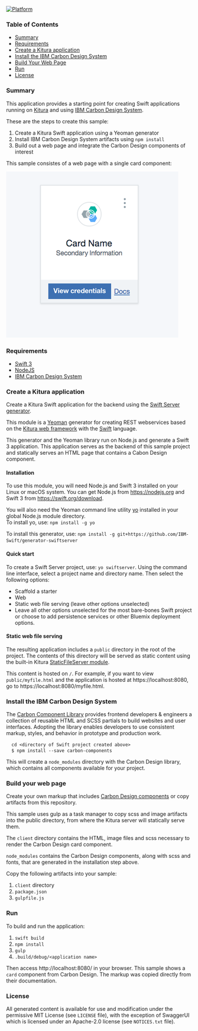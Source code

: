 [![Platform](https://img.shields.io/badge/platform-swift-lightgrey.svg?style=flat)](https://developer.ibm.com/swift/)

### Table of Contents
* [Summary](#summary)
* [Requirements](#requirements)
* [Create a Kitura application](#create-a-kitura-application)
* [Install the IBM Carbon Design System](#install-the-ibm-carbon-design-system)
* [Build Your Web Page](#build-your-web-page)
* [Run](#run)
* [License](#license)

### Summary
This application provides a starting point for creating Swift applications running on [Kitura](https://developer.ibm.com/swift/kitura/) and using [IBM Carbon Design System](http://www.carbondesignsystem.com/).

These are the steps to create this sample:
1. Create a Kitura Swift application using a Yeoman generator
2. Install IBM Carbon Design System artifacts using `npm install`
3. Build out a web page and integrate the Carbon Design components of interest

This sample consistes of a web page with a single card component:

![Carbon Design Card Screenshot](https://github.com/jkingoliver/Kitura-Carbon-Sample/raw/master/docs/Carbon-card.png)


### Requirements
* [Swift 3](https://swift.org/download/)
* [NodeJS](https://nodejs.org)
* [IBM Carbon Design System](http://www.carbondesignsystem.com/)

### Create a Kitura application
Create a Kitura Swift application for the backend using the [Swift Server generator](https://github.com/IBM-Swift/generator-swiftserver/).

This module is a [Yeoman](http://yeoman.io) generator for creating REST webservices based on the [Kitura web framework](http://kitura.io) with the [Swift](https://swift.org/) language.

This generator and the Yeoman library run on Node.js and generate a Swift 3 application. This application serves as the backend of this sample project and statically serves an HTML page that contains a Cabon Design component.

#### Installation
To use this module, you will need Node.js and Swift 3 installed on your Linux or macOS system. You can get Node.js from https://nodejs.org and Swift 3 from https://swift.org/download.

You will also need the Yeoman command line utility [yo](https://github.com/yeoman/yo) installed in your global Node.js module directory.  
To install yo, use: 
    `npm install -g yo`
    
To install this generator, use: 
    `npm install -g git+https://github.com/IBM-Swift/generator-swiftserver`

#### Quick start
To create a Swift Server project, use: `yo swiftserver`. Using the command line interface, select a project name and directory name. Then select the following options:

* Scaffold a starter
* Web
* Static web file serving (leave other options unselected)
* Leave all other options unselected for the most bare-bones Swift project or choose to add persistence services or other Bluemix deployment options.

#### Static web file serving
The resulting application includes a `public` directory in the root of the project. The contents of this directory will be served as static content using the built-in Kitura [StaticFileServer module](https://github.com/IBM-Swift/Kitura/wiki/Serving-Static-Content).

This content is hosted on `/`. For example, if you want to view `public/myfile.html` and the application is hosted at https://localhost:8080, go to https://localhost:8080/myfile.html.

### Install the IBM Carbon Design System

The [Carbon Component Library](http://www.carbondesignsystem.com/getting-started/developers) provides frontend developers & engineers a collection of reusable HTML and SCSS partials to build websites and user interfaces. Adopting the library enables developers to use consistent markup, styles, and behavior in prototype and production work.

  ```
    cd <directory of Swift project created above>
    $ npm install --save carbon-components
  ```

This will create a `node_modules` directory with the Carbon Design library, which contains all components available for your project.

### Build your web page

Create your own markup that includes [Carbon Design components](http://carbondesignsystem.com/getting-started/developers) or copy artifacts from this repository. 

This sample uses gulp as a task manager to copy scss and image artifacts into the public directory, from where the Kitura server will statically serve them. 

The `client` directory contains the HTML, image files and scss necessary to render the Carbon Design card component.

`node_modules` contains the Carbon Design components, along with scss and fonts, that are generated in the installation step above.

Copy the following artifacts into your sample: 
1. `client` directory
1. `package.json`
1. `gulpfile.js`

### Run
To build and run the application:
1. `swift build`
1. `npm install`
1. `gulp`
1. `.build/debug/<application name>`

Then access http://localhost:8080/ in your browser. This sample shows a `card` component from Carbon Design. The markup was copied directly from their documentation. 

### License
All generated content is available for use and modification under the permissive MIT License (see `LICENSE` file), with the exception of SwaggerUI which is licensed under an Apache-2.0 license (see `NOTICES.txt` file).
